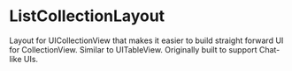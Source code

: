 # ListCollectionLayout
Layout for UICollectionView that makes it easier to build straight forward UI for CollectionView. Similar to UITableView. Originally built to support Chat-like UIs.
